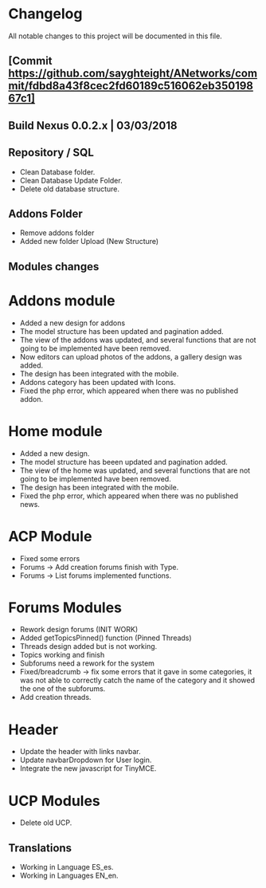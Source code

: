 # Changelog
All notable changes to this project will be documented in this file.

## [Commit https://github.com/sayghteight/ANetworks/commit/fdbd8a43f8cec2fd60189c516062eb35019867c1]

## Build Nexus 0.0.2.x | 03/03/2018

## Repository / SQL

- Clean Database folder.
- Clean Database Update Folder.
- Delete old database structure.

## Addons Folder

- Remove addons folder
- Added new folder Upload (New Structure)

## Modules changes

# Addons module

- Added a new design for addons
- The model structure has been updated and pagination added.
- The view of the addons was updated, and several functions that are not going to be implemented have been removed.
- Now editors can upload photos of the addons, a gallery design was added.
- The design has been integrated with the mobile.
- Addons category has been updated with Icons.
- Fixed the php error, which appeared when there was no published addon.

# Home module

- Added a new design.
- The model structure has beeen updated and pagination added.
- The view of the home was updated, and several functions that are not going to be implemented have been removed.
- The design has been integrated with the mobile.
- Fixed the php error, which appeared when there was no published news.

# ACP Module

- Fixed some errors
- Forums -> Add creation forums finish with Type.
- Forums -> List forums implemented functions.

# Forums Modules

- Rework design forums (INIT WORK)
- Added getTopicsPinned() function (Pinned Threads)
- Threads design added but is not working.
- Topics working and finish
- Subforums need a rework for the system
- Fixed/breadcrumb -> fix some errors that it gave in some categories, it was not able to correctly catch the name of the category and it showed the one of the subforums.
- Add creation threads.


# Header

- Update the header with links navbar.
- Update navbarDropdown for User login.
- Integrate the new javascript for TinyMCE.

# UCP Modules

- Delete old UCP.

## Translations

- Working in Language ES_es.
- Working in Languages EN_en.
